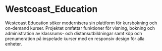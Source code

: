# Westcoast_Education
Westcoast Education söker modernisera sin plattform för kursbokning och on-demand kurser. Projektet omfattar funktioner för visning, bokning och administration av klassrums- och distansutbildningar samt köp och prenumeration på inspelade kurser med en responsiv design för alla enheter.
